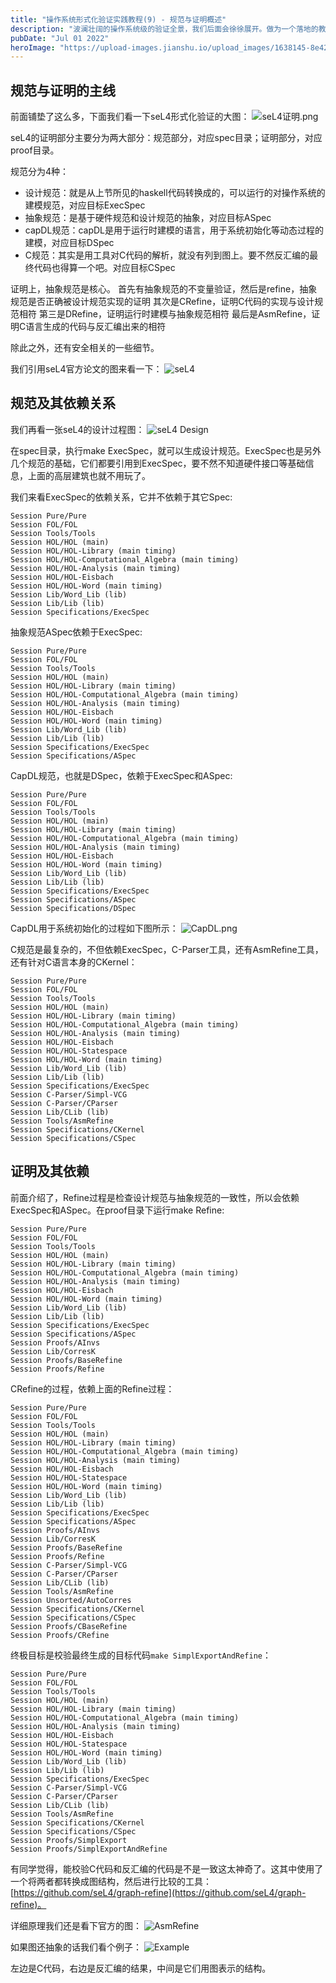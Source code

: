 ```yaml
---
title: "操作系统形式化验证实践教程(9) - 规范与证明概述"
description: "波澜壮阔的操作系统级的验证全景，我们后面会徐徐展开。做为一个落地的教程，我们千里之行始于足下，先从Isabelle/HOL工具的使用开始说起。"
pubDate: "Jul 01 2022"
heroImage: "https://upload-images.jianshu.io/upload_images/1638145-8e4275af60afb16e.png?imageMogr2/auto-orient/strip%7CimageView2/2/w/1240"
---
```




## 规范与证明的主线

前面铺垫了这么多，下面我们看一下seL4形式化验证的大图：
![seL4证明.png](https://upload-images.jianshu.io/upload_images/1638145-3175418c889795dd.png?imageMogr2/auto-orient/strip%7CimageView2/2/w/1240)

seL4的证明部分主要分为两大部分：规范部分，对应spec目录；证明部分，对应proof目录。

规范分为4种：
- 设计规范：就是从上节所见的haskell代码转换成的，可以运行的对操作系统的建模规范，对应目标ExecSpec
- 抽象规范：是基于硬件规范和设计规范的抽象，对应目标ASpec
- capDL规范：capDL是用于运行时建模的语言，用于系统初始化等动态过程的建模，对应目标DSpec
- C规范：其实是用工具对C代码的解析，就没有列到图上。要不然反汇编的最终代码也得算一个吧。对应目标CSpec

证明上，抽象规范是核心。
首先有抽象规范的不变量验证，然后是refine，抽象规范是否正确被设计规范实现的证明
其次是CRefine，证明C代码的实现与设计规范相符
第三是DRefine，证明运行时建模与抽象规范相符
最后是AsmRefine，证明C语言生成的代码与反汇编出来的相符

除此之外，还有安全相关的一些细节。

我们引用seL4官方论文的图来看一下：
![seL4](https://upload-images.jianshu.io/upload_images/1638145-7848373916e2678a.png?imageMogr2/auto-orient/strip%7CimageView2/2/w/1240)

## 规范及其依赖关系

我们再看一张seL4的设计过程图：
![seL4 Design](https://upload-images.jianshu.io/upload_images/1638145-daa15664d05bad80.png?imageMogr2/auto-orient/strip%7CimageView2/2/w/1240)


在spec目录，执行make ExecSpec，就可以生成设计规范。ExecSpec也是另外几个规范的基础，它们都要引用到ExecSpec，要不然不知道硬件接口等基础信息，上面的高层建筑也就不用玩了。

我们来看ExecSpec的依赖关系，它并不依赖于其它Spec:
```
Session Pure/Pure
Session FOL/FOL
Session Tools/Tools
Session HOL/HOL (main)
Session HOL/HOL-Library (main timing)
Session HOL/HOL-Computational_Algebra (main timing)
Session HOL/HOL-Analysis (main timing)
Session HOL/HOL-Eisbach
Session HOL/HOL-Word (main timing)
Session Lib/Word_Lib (lib)
Session Lib/Lib (lib)
Session Specifications/ExecSpec
```

抽象规范ASpec依赖于ExecSpec:
```
Session Pure/Pure
Session FOL/FOL
Session Tools/Tools
Session HOL/HOL (main)
Session HOL/HOL-Library (main timing)
Session HOL/HOL-Computational_Algebra (main timing)
Session HOL/HOL-Analysis (main timing)
Session HOL/HOL-Eisbach
Session HOL/HOL-Word (main timing)
Session Lib/Word_Lib (lib)
Session Lib/Lib (lib)
Session Specifications/ExecSpec
Session Specifications/ASpec
```

CapDL规范，也就是DSpec，依赖于ExecSpec和ASpec:
```
Session Pure/Pure
Session FOL/FOL
Session Tools/Tools
Session HOL/HOL (main)
Session HOL/HOL-Library (main timing)
Session HOL/HOL-Computational_Algebra (main timing)
Session HOL/HOL-Analysis (main timing)
Session HOL/HOL-Eisbach
Session HOL/HOL-Word (main timing)
Session Lib/Word_Lib (lib)
Session Lib/Lib (lib)
Session Specifications/ExecSpec
Session Specifications/ASpec
Session Specifications/DSpec
```

CapDL用于系统初始化的过程如下图所示：
![CapDL.png](https://upload-images.jianshu.io/upload_images/1638145-328f06ee232c7732.png?imageMogr2/auto-orient/strip%7CimageView2/2/w/1240)


C规范是最复杂的，不但依赖ExecSpec，C-Parser工具，还有AsmRefine工具，还有针对C语言本身的CKernel：
```
Session Pure/Pure
Session FOL/FOL
Session Tools/Tools
Session HOL/HOL (main)
Session HOL/HOL-Library (main timing)
Session HOL/HOL-Computational_Algebra (main timing)
Session HOL/HOL-Analysis (main timing)
Session HOL/HOL-Eisbach
Session HOL/HOL-Statespace
Session HOL/HOL-Word (main timing)
Session Lib/Word_Lib (lib)
Session Lib/Lib (lib)
Session Specifications/ExecSpec
Session C-Parser/Simpl-VCG
Session C-Parser/CParser
Session Lib/CLib (lib)
Session Tools/AsmRefine
Session Specifications/CKernel
Session Specifications/CSpec
```

## 证明及其依赖

前面介绍了，Refine过程是检查设计规范与抽象规范的一致性，所以会依赖ExecSpec和ASpec。在proof目录下运行make Refine: 
```
Session Pure/Pure
Session FOL/FOL
Session Tools/Tools
Session HOL/HOL (main)
Session HOL/HOL-Library (main timing)
Session HOL/HOL-Computational_Algebra (main timing)
Session HOL/HOL-Analysis (main timing)
Session HOL/HOL-Eisbach
Session HOL/HOL-Word (main timing)
Session Lib/Word_Lib (lib)
Session Lib/Lib (lib)
Session Specifications/ExecSpec
Session Specifications/ASpec
Session Proofs/AInvs
Session Lib/CorresK
Session Proofs/BaseRefine
Session Proofs/Refine
```

CRefine的过程，依赖上面的Refine过程：
```
Session Pure/Pure
Session FOL/FOL
Session Tools/Tools
Session HOL/HOL (main)
Session HOL/HOL-Library (main timing)
Session HOL/HOL-Computational_Algebra (main timing)
Session HOL/HOL-Analysis (main timing)
Session HOL/HOL-Eisbach
Session HOL/HOL-Statespace
Session HOL/HOL-Word (main timing)
Session Lib/Word_Lib (lib)
Session Lib/Lib (lib)
Session Specifications/ExecSpec
Session Specifications/ASpec
Session Proofs/AInvs
Session Lib/CorresK
Session Proofs/BaseRefine
Session Proofs/Refine
Session C-Parser/Simpl-VCG
Session C-Parser/CParser
Session Lib/CLib (lib)
Session Tools/AsmRefine
Session Unsorted/AutoCorres
Session Specifications/CKernel
Session Specifications/CSpec
Session Proofs/CBaseRefine
Session Proofs/CRefine
```

终极目标是校验最终生成的目标代码```make SimplExportAndRefine```：
```
Session Pure/Pure
Session FOL/FOL
Session Tools/Tools
Session HOL/HOL (main)
Session HOL/HOL-Library (main timing)
Session HOL/HOL-Computational_Algebra (main timing)
Session HOL/HOL-Analysis (main timing)
Session HOL/HOL-Eisbach
Session HOL/HOL-Statespace
Session HOL/HOL-Word (main timing)
Session Lib/Word_Lib (lib)
Session Lib/Lib (lib)
Session Specifications/ExecSpec
Session C-Parser/Simpl-VCG
Session C-Parser/CParser
Session Lib/CLib (lib)
Session Tools/AsmRefine
Session Specifications/CKernel
Session Specifications/CSpec
Session Proofs/SimplExport
Session Proofs/SimplExportAndRefine
```

有同学觉得，能校验C代码和反汇编的代码是不是一致这太神奇了。这其中使用了一个将两者都转换成图结构，然后进行比较的工具：[https://github.com/seL4/graph-refine](https://github.com/seL4/graph-refine)。

详细原理我们还是看下官方的图：
![AsmRefine](https://upload-images.jianshu.io/upload_images/1638145-a851a95ce94edd6c.png?imageMogr2/auto-orient/strip%7CimageView2/2/w/1240)

如果图还抽象的话我们看个例子：
![Example](https://upload-images.jianshu.io/upload_images/1638145-3f345cfe1312d817.png?imageMogr2/auto-orient/strip%7CimageView2/2/w/1240)

左边是C代码，右边是反汇编的结果，中间是它们用图表示的结构。
